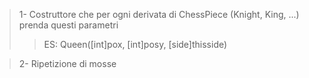 > 1- Costruttore che per ogni derivata di ChessPiece (Knight, King, ...) prenda questi parametri 
 >> ES: Queen([int]pox, [int]posy, [side]thisside)

> 2- Ripetizione di mosse